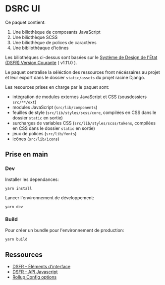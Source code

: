 # DSRC UI

Ce paquet contient:

1. Une biliothèque de composants JavaScript
1. Une biliothèque SCSS
1. Une biliothèque de polices de caractères
1. Une bibliothèaque d'icônes

Les biliothèques ci-dessus sont basées sur le [Système de Design de l'État (DSFR) Version Courante](https://www.systeme-de-design.gouv.fr/a-propos/versions/version-courante/) ( v1.11.0 ).

Le paquet centralise la séléction des ressources front nécéssaires au projet et leur export dans le dossier `static/assets` du projet racine Django.

Les resources prises en charge par le paquet sont:

- intégration de modules externes JavaScript et CSS (sousdossiers `src/**/ext`)
- modules JavaScript (`src/lib/components`)
- feuilles de style (`src/lib/styles/scss/core`, compilées en CSS dans le dossier `static` en sortie)
- surcharges de variables CSS (`src/lib/styles/scss/tokens`, compilées en CSS dans le dossier `static` en sortie)
- jeux de polices (`src/lib/fonts`)
- icônes (`src/lib/icons`)

## Prise en main

### Dev

Installer les dependances:

```shell
yarn install
```

Lancer l'environnement de développement:

```bash
yarn dev
```

### Build

Pour créer un bundle pour l'environnement de production:

```bash
yarn build
```

## Ressources

- [DSFR - Éléments d'interface](https://www.systeme-de-design.gouv.fr/elements-d-interface)
- [DSFR - API Javascript](https://www.systeme-de-design.gouv.fr/utilisation-et-organisation/developpeurs/api-javascript)
- [Rollup Config options](https://rollupjs.org/configuration-options/)
